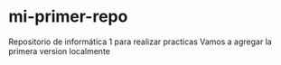 # mi-primer-repo
Repositorio de informática 1 para realizar practicas
Vamos a agregar la primera version localmente
